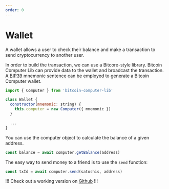 ```yaml
---
order: 0
---
```


# Wallet

A wallet allows a user to check their balance and make a transaction to send cryptocurrency to another user.

In order to build the transaction, we can use a Bitcore-style library. Bitcoin Computer Lib can provide data to the wallet and broadcast the transaction. A [BIP39](https://github.com/bitcoin/bips/blob/master/bip-0039.mediawiki) mnemonic sentence can be employed to generate a Bitcoin Computer wallet.

```js
import { Computer } from 'bitcoin-computer-lib'

class Wallet {
  constructor(mnemonic: string) {
    this.computer = new Computer({ mnemonic })
  }

  ...
}
```

You can use the computer object to calculate the balance of a given address.

```js
const balance = await computer.getBalance(address)
```

The easy way to send money to a friend is to use the ``send`` function:

```js
const txId = await computer.send(satoshis, address)
```

!!!
Check out a working version on [Github](https://github.com/bitcoin-computer/monorepo/tree/main/packages/wallet)
!!!
